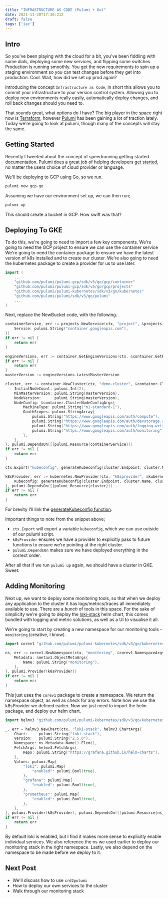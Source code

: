 ```yaml
---
title: "INFRASTRUCTURE AS CODE (Pulumi + Go)"
date: 2021-11-20T17:30:21Z
draft: false
tags: ['iac']
---
```


## Intro

So you've been playing with the cloud for a bit, you've been fiddling with some dials, deploying some new services, and flipping some switches.
Production is running smoothly.
You get the new requirements to spin up a staging environment so you can test changes before they get into production.
Cool.
Wait, how did we set up prod again?

Introducing the concept `Infrastructure as Code`, in short this allows you to commit your infrastructure to your version control system.
Allowing you to deploy new environments really easily, automatically deploy changes, and roll back changes should you need to.

That sounds great, what options do I have?
The big player in the space right now is [Terraform](https://www.terraform.io/), however [Pulumi](https://www.pulumi.com/) has been gaining a lot of traction lately.
Today we're going to look at pulumi, though many of the concepts will stay the same.

## Getting Started

Recently I tweeted about the concept of speedrunning getting started documentation.
Pulumi does a great job of helping developers [get started](https://www.pulumi.com/docs/get-started/), no matter the users choice of cloud provider or language.

We'll be deploying to GCP using Go, so we run.

```sh
pulumi new gcp-go
```

Assuming we have our environment set up, we can then run;

```sh
pulumi up
```

This should create a bucket in GCP.
How swift was that?

## Deploying To GKE

To do this, we're going to need to import a few key components.
We're going to need the GCP project to ensure we can use the container service
We're going to need the container package to ensure we have the latest version of k8s installed and to create our cluster.
We're also going to need the kubernetes package to create a provider for us to use later.

```go
import (
    ...
	"github.com/pulumi/pulumi-gcp/sdk/v5/go/gcp/container"
	"github.com/pulumi/pulumi-gcp/sdk/v5/go/gcp/projects"
	"github.com/pulumi/pulumi-kubernetes/sdk/v3/go/kubernetes"
	"github.com/pulumi/pulumi/sdk/v3/go/pulumi"
    ...
)
```

Next, replace the NewBucket code, with the following.

```go
containerService, err := projects.NewService(ctx, "project", &projects.ServiceArgs{
    Service: pulumi.String("container.googleapis.com"),
})
if err != nil {
    return err
}

engineVersions, err := container.GetEngineVersions(ctx, &container.GetEngineVersionsArgs{})
if err != nil {
    return err
}
masterVersion := engineVersions.LatestMasterVersion

cluster, err := container.NewCluster(ctx, "demo-cluster", &container.ClusterArgs{
    InitialNodeCount: pulumi.Int(2),
    MinMasterVersion: pulumi.String(masterVersion),
    NodeVersion:      pulumi.String(masterVersion),
    NodeConfig: &container.ClusterNodeConfigArgs{
        MachineType: pulumi.String("n1-standard-1"),
        OauthScopes: pulumi.StringArray{
            pulumi.String("https://www.googleapis.com/auth/compute"),
            pulumi.String("https://www.googleapis.com/auth/devstorage.read_only"),
            pulumi.String("https://www.googleapis.com/auth/logging.write"),
            pulumi.String("https://www.googleapis.com/auth/monitoring"),
        },
    },
}, pulumi.DependsOn([]pulumi.Resource{containerService}))
if err != nil {
    return err
}

ctx.Export("kubeconfig", generateKubeconfig(cluster.Endpoint, cluster.Name, cluster.MasterAuth))

k8sProvider, err := kubernetes.NewProvider(ctx, "k8sprovider", &kubernetes.ProviderArgs{
    Kubeconfig: generateKubeconfig(cluster.Endpoint, cluster.Name, cluster.MasterAuth),
}, pulumi.DependsOn([]pulumi.Resource{cluster}))
if err != nil {
    return err
}
```

For brevity I'll link the [generateKubeconfig function](https://github.com/trelore/pulumi/blob/662eb960002abd22cc4caf1016643601a097debf/main.go#L152-L182).

Important things to note from the snippet above;
- `ctx.Export` will export a variable `kubeconfig`, which we can use outside of our pulumi script.
- `k8sProvider` ensures we have a provider to explicitly pass to future functions to ensure we're pointing at the right cluster.
- `pulumi.DependsOn` makes sure we have deployed everything in the correct order.

After all that if we run `pulumi up` again, we should have a cluster in GKE.
Sweet.

## Adding Monitoring

Next up, we want to deploy some monitoring tools, so that when we deploy any application to the cluster it has logs/metrics/traces all immediately available to use.
There are a _bunch_ of tools in this space.
For the sake of simplicity we're going to deploy the [loki-stack](https://grafana.com/docs/loki/latest/installation/helm/) helm chart, this comes bundled with logging and metric solutions, as well as a UI to visualise it all.

We're going to start by creating a new namespace for our monitoring tools - `monitoring` (creative, I know).

```go
import corev1 "github.com/pulumi/pulumi-kubernetes/sdk/v3/go/kubernetes/core/v1"
```

```go
ns, err := corev1.NewNamespace(ctx, "monitoring", &corev1.NamespaceArgs{
    Metadata: &metav1.ObjectMetaArgs{
        Name: pulumi.String("monitoring"),
    },
}, pulumi.Provider(k8sProvider))
if err != nil {
    return err
}
```

This just uses the `corev1` package to create a namespace.
We return the namespace object, as well as check for any errors. 
Note how we use the k8sProvider we defined earlier.
Now we just need to import the helm package, and deploy our helm chart.

```go
import helmv3 "github.com/pulumi/pulumi-kubernetes/sdk/v3/go/kubernetes/helm/v3"
```

```go
_, err = helmv3.NewChart(ctx, "loki-stack", helmv3.ChartArgs{
    Chart:     pulumi.String("loki-stack"),
    Version:   pulumi.String("2.5.0"),
    Namespace: ns.Metadata.Name().Elem(),
    FetchArgs: helmv3.FetchArgs{
        Repo: pulumi.String("https://grafana.github.io/helm-charts"),
    },
    Values: pulumi.Map{
        "loki": pulumi.Map{
            "enabled": pulumi.Bool(true),
        },
        "grafana": pulumi.Map{
            "enabled": pulumi.Bool(true),
        },
        "prometheus": pulumi.Map{
            "enabled": pulumi.Bool(true),
        },
    },
}, pulumi.Provider(k8sProvider), pulumi.DependsOn([]pulumi.Resource{ns}))
if err != nil {
    return err
}
```

By default loki is enabled, but I find it makes more sense to explicitly enable individual services.
We also reference the ns we used earlier to deploy our monitoring stack in the right namespace.
Lastly, we also depend on the namespace to be made before we deploy to it.

## Next Post

- We'll discuss how to use `crd2pulumi`
- How to deploy our own services to the cluster
- Walk through our monitoring stack